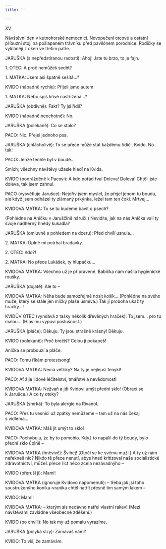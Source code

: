 ```yaml
---
title: ''

---
```


XV

Návštěvní den v kutnohorské nemocnici. Novopečení otcové a ostatní příbuzní stojí na pošlapaném trávníku před pavilónem porodnice. Rodičky se vyklánějí z oken ve třetím patře.

JARUŠKA (s nepředstíranou radostí): Ahoj! Jste tu brzo, to je fajn.

1\. OTEC: A proč nemůžeš sedět?

1\. MATKA: Jsem asi špatně sešitá…?

KVIDO (nápadně rychle): Přijeli jsme autem.

1\. MATKA: Nebo spíš křivě nastřižená…?

JARUŠKA (obdivně): Fakt? Ty jsi řídil?

KVIDO (nápadně neochotně): No.

JARUŠKA (polekaně): Co se stalo?

PACO: Nic. Přejel jednoho psa.

JARUŠKA (chlácholivě): To se přece může stát každému řidiči, Kvido. No ták!

PACO: Jenže tenhle byl v boudě…

Smích; všechny návštěvy užasle hledí na Kvida.

KVIDO (podrážděně k Pacovi): A kdo pořád řval Doleva! Doleva! Chtěli jste doleva, tak jsem zahnul.

PACO (vysvětluje Jarušce): Nejdřív jsem myslel, že přejel jenom tu boudu, ale když jsem odházel ty zlámaný prkýnka, ležel tam ten čokl. Mrtvej…

KVIDOVA MATKA: To se tu budeme bavit o psech?

(Pohlédne na Aničku v Jaruščině náručí.) Nevidíte, jak na nás Anička valí ty svoje nádherný hnědý kukadla?

JARUŠKA (omluvně s pohledem na dceru): Před chvílí usnula…

2\. MATKA: Úplně mi potrhal bradavky.

2\. OTEC: Kdo?!

2\. MATKA: No přece Lukášek, ty hlupáčku…

KVIDOVA MATKA: Všechno už je připravené. Babička nám našila hygienické roušky.

JARUŠKA (dojatě): Ale to –

KVIDOVA MATKA: Něha bude samozřejmě nosit košík… (Pohlédne na svého muže, který se stále jen mlčky plaše usmívá.) Tak jí proboha ukaž ty hračky…!

KVIDŮV OTEC (vyndává z tašky několik dřevěných hraček): To jsem… pro tu malou… (Hlas mu vypoví poslušnost.)

JARUŠKA (pláče): Děkuju. Ty jsou strašně krásný! Děkuju.

KVIDO (polekaně): Proč brečíš? Celou ji pokapeš!

Anička se probouzí a pláče.

PACO: Tomu říkám protestsong!

KVIDOVA MATKA: Nemá větříky? Na ty je nejlepší fenykl!

PACO: Ať žije lidové léčitelství, tmářství a nevědomost!

KVIDOVA MATKA: Nežvaň a jdi Kvidovi umýt přední sklo! (Obrací se k Jarušce.) A co ty otoky?

JARUŠKA (smrká): To byla alergie na Rivanol.

PACO: Přes tu vesnici už zpátky nemůžeme – tam už na nás čekaj s vidlema…

KVIDOVA MATKA: Máš jít umýt to sklo!

PACO: Pochybuju, že by to pomohlo. Když to napálil do tý boudy, bylo přední sklo úplně –

KVIDOVA MATKA (hněvivě): Švihej! (Otočí se ke svému muži.) A ty už nám neřekneš nic? Nikdo tě přece nenutí, abys hned kritizoval naše socialistické zdravotnictví, můžeš přece říct něco zcela nezávadnýho –

KVIDO (přeruší ji): Mami!

KVIDOVA MATKA (ignoruje Kvidovo napomenutí): – třeba jak jsi toho soustruženýho koníka-vraníka chtěl natřít přesně tím samým lakem –

KVIDO: Mami!

KVIDOVA MATKA: – kterým sis nedávno natřel vlastní rakev! (Mezi návštěvami zavládne všeobecné zděšení.)

KVIDO (po chvíli): No tak my už pomalu vyrazíme.

JARUŠKA (polyká slzy): Zamáváš nám?

KVIDO: To víš, že zamávám.
